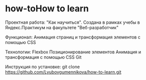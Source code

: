 
# how-toHow to learn   
Проектная работа: "Как научиться". Создана в рамках учебы в Яндекс.Практикум на факультете "Веб-разработчик"

Функционал:
Анимация страниц и трансформация элементов с помощью CSS

Технологии:
Flexbox
Позиционирование элементов
Анимация и трансформация с помощью CSS
Git

Инструкция по установке:
git clone https://github.com/Lyubovgumennikova/how-to-learn.git
